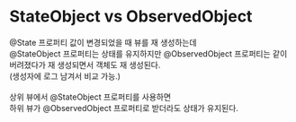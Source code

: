 # StateObject vs ObservedObject

@State 프로퍼티 값이 변경되었을 때 뷰를 재 생성하는데 </br>
@StateObject 프로퍼티는 상태를 유지하지만 @ObservedObject 프로퍼티는 같이 버려졌다가 재 생성되면서 객체도 재 생성된다. </br>
(생성자에 로그 남겨서 비교 가능.) </br>
</br>
상위 뷰에서 @StateObject 프로퍼티를 사용하면 </br>
하위 뷰가 @ObservedObject 프로퍼티로 받더라도 상태가 유지된다. </br>
